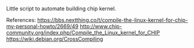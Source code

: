 Little script to automate building chip kernel.

References:
https://bbs.nextthing.co/t/compile-the-linux-kernel-for-chip-my-personal-howto/2669/49
http://www.chip-community.org/index.php/Compile_the_Linux_kernel_for_CHIP
https://wiki.debian.org/CrossCompiling
